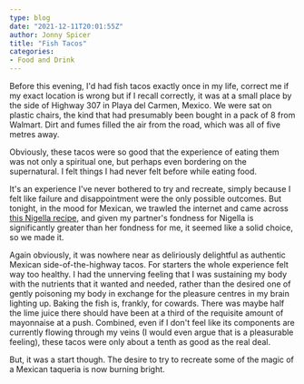 ```yaml
---
type: blog
date: "2021-12-11T20:01:55Z"
author: Jonny Spicer
title: "Fish Tacos"
categories:
- Food and Drink
---
```

Before this evening, I'd had fish tacos exactly once in my life, correct me if my exact location is wrong but if I recall correctly, it was at a small place by the side of Highway 307 in Playa del Carmen, Mexico. We were sat on plastic chairs, the kind that had presumably
been bought in a pack of 8 from Walmart. Dirt and fumes filled the air from the road, which was all of five metres away.

Obviously, these tacos were so good that the experience of eating them was not only a spiritual one, but perhaps even bordering on the supernatural. I felt things I had never felt before while eating food.

It's an experience I've never bothered to try and recreate, simply because I felt like failure and disappointment were the only possible outcomes. But tonight, in the mood for Mexican, we trawled the internet and came across [this Nigella recipe,](https://www.nigella.com/recipes/fish-tacos) and given my partner's fondness for Nigella is significantly greater than her fondness for me, it seemed like a solid choice, so we made it.

Again obviously, it was nowhere near as deliriously delightful as authentic Mexican side-of-the-highway tacos. For starters the whole experience felt way too healthy. I had the unnerving feeling that I was sustaining my body with the nutrients that it wanted and needed, rather than the desired one
of gently poisoning my body in exchange for the pleasure centres in my brain lighting up. Baking the fish is, frankly, for cowards. There was maybe half the lime juice there should have been at a third of the requisite amount of mayonnaise at a push. Combined, even if
I don't feel like its components are currently flowing through my veins (I would even argue that is a pleasurable feeling), these tacos were only about a tenth as good as the real deal.

But, it was a start though. The desire to try to recreate some of the magic of a Mexican taqueria is now burning bright.

